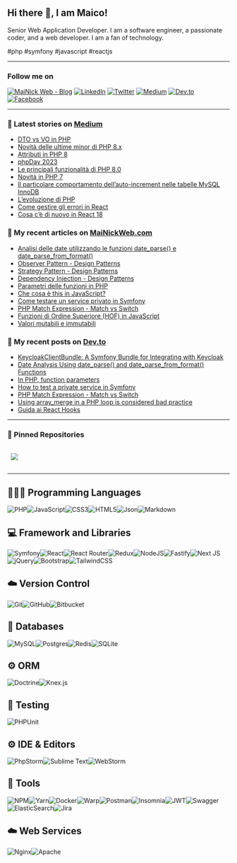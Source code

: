 ## Hi there 👋, I am Maico!

Senior Web Application Developer. I am a software engineer, a passionate coder, and a web developer. I am a fan of technology. 

#php #symfony #javascript #reactjs

---

### Follow me on

[![MaiNick Web - Blog](https://img.shields.io/badge/MaiNickWeb-%231877F2.svg?logo=Dev.to&logoColor=white)](https://www.mainickweb.com)
[![LinkedIn](https://img.shields.io/badge/LinkedIn-%230077B5.svg?logo=linkedin&logoColor=white)](https://linkedin.com/in/maicoorazio) 
[![Twitter](https://img.shields.io/badge/Twitter-%231DA1F2.svg?logo=Twitter&logoColor=white)](https://twitter.com/mainick) 
[![Medium](https://img.shields.io/badge/Medium-12100E?logo=medium&logoColor=white)](https://medium.com/@mainick) 
[![Dev.to](https://img.shields.io/badge/Dev.to-%23000000.svg?logo=Dev.to&logoColor=white)](https://dev.to/mainick)
[![Facebook](https://img.shields.io/badge/Facebook-%231877F2.svg?logo=Facebook&logoColor=white)](https://facebook.com/maico.orazio) 

---

### 📜 Latest stories on [Medium](https://medium.com/webeetle)

<!-- MEDIUM-STORIES:START -->
- [DTO vs VO in PHP](https://medium.com/webeetle/dto-vs-vo-in-php-cb068e227df4?source=rss-6d7da3992557------2)
- [Novità delle ultime minor di PHP 8.x](https://medium.com/webeetle/novit%C3%A0-delle-ultime-minor-di-php-8-x-555914b8e395?source=rss-6d7da3992557------2)
- [Attributi in PHP 8](https://medium.com/webeetle/attributi-in-php-8-d0670a777f1a?source=rss-6d7da3992557------2)
- [phpDay 2023](https://medium.com/webeetle/phpday-2023-3b4c83d95bc3?source=rss-6d7da3992557------2)
- [Le principali funzionalità di PHP 8.0](https://medium.com/webeetle/le-principali-funzionalit%C3%A0-di-php-8-0-fa880200d8f5?source=rss-6d7da3992557------2)
- [Novità in PHP 7](https://medium.com/webeetle/novit%C3%A0-in-php-7-bb085c6f2e05?source=rss-6d7da3992557------2)
- [Il particolare comportamento dell’auto-increment nelle tabelle MySQL InnoDB](https://medium.com/webeetle/il-particolare-comportamento-dellauto-increment-nelle-tabelle-mysql-innodb-4fd769c340cd?source=rss-6d7da3992557------2)
- [L’evoluzione di PHP](https://medium.com/webeetle/levoluzione-di-php-5301f6402b30?source=rss-6d7da3992557------2)
- [Come gestire gli errori in React](https://medium.com/webeetle/come-gestire-gli-errori-in-react-9c5c1faddbee?source=rss-6d7da3992557------2)
- [Cosa c’è di nuovo in React 18](https://medium.com/webeetle/cosa-c%C3%A8-di-nuovo-in-react-18-d432b8262c7f?source=rss-6d7da3992557------2)
<!-- MEDIUM-STORIES:END -->

### 📜 My recent articles on [MaiNickWeb.com](https://www.mainickweb.com)

<!-- BLOG-POST-LIST:START -->
- [Analisi delle date utilizzando le funzioni date_parse&lpar;&rpar; e date_parse_from_format&lpar;&rpar;](https://www.mainickweb.com/blog/analisi-delle-date-utilizzando-le-funzioni-date_parse-e-date_parse_from_format)
- [Observer Pattern - Design Patterns](https://www.mainickweb.com/blog/observer-pattern-design-patterns)
- [Strategy Pattern - Design Patterns](https://www.mainickweb.com/blog/strategy-pattern-design-patterns)
- [Dependency Injection - Design Patterns](https://www.mainickweb.com/blog/dependency-injection-design-patterns)
- [Parametri delle funzioni in PHP](https://www.mainickweb.com/blog/parametri-delle-funzioni-in-php)
- [Che cosa è this in JavaScript?](https://www.mainickweb.com/blog/che-cos-e-this-in-javascript)
- [Come testare un service privato in Symfony](https://www.mainickweb.com/blog/come-testare-un-service-privato-in-symfony)
- [PHP Match Expression - Match vs Switch](https://www.mainickweb.com/blog/php-match-expression-match-vs-switch)
- [Funzioni di Ordine Superiore &lpar;HOF&rpar; in JavaScript](https://www.mainickweb.com/blog/funzioni-di-ordine-superiore-in-javascript)
- [Valori mutabili e immutabili](https://www.mainickweb.com/blog/valori-mutabili-e-immutabili)
<!-- BLOG-POST-LIST:END -->

### 📜 My recent posts on [Dev.to](https://dev.to/mainick)

<!-- DEV-TO-POST-LIST:START -->
- [KeycloakClientBundle: A Symfony Bundle for Integrating with Keycloak](https://dev.to/mainick/keycloakclientbundle-a-symfony-bundle-for-integrating-with-keycloak-3el3)
- [Date Analysis Using date_parse&lpar;&rpar; and date_parse_from_format&lpar;&rpar; Functions](https://dev.to/mainick/date-analysis-using-dateparse-and-dateparsefromformat-functions-2mdh)
- [In PHP, function parameters](https://dev.to/mainick/in-php-function-parameters-3ne0)
- [How to test a private service in Symfony](https://dev.to/mainick/how-to-test-a-private-service-in-symfony-2m91)
- [PHP Match Expression - Match vs Switch](https://dev.to/mainick/php-match-expression-match-vs-switch-3j5b)
- [Using array_merge in a PHP loop is considered bad practice](https://dev.to/mainick/using-arraymerge-in-a-php-loop-is-considered-bad-practice-3bgd)
- [Guida ai React Hooks](https://dev.to/mainick/guida-ai-react-hooks-1aii)
<!-- DEV-TO-POST-LIST:END -->

---

### 📌 Pinned Repositories

<a href="https://github.com/mainick/KeycloakClientBundle">
  <img align="center" style="margin:1rem 0.5rem" src="https://github-readme-stats.vercel.app/api/pin/?username=mainick&repo=KeycloakClientBundle&title_color=ffffff&text_color=c9cacc&icon_color=337ab7&bg_color=1A2B34" />
</a>

---

## 👨🏻‍💻 Programming Languages

![PHP](https://img.shields.io/badge/php-%23777BB4.svg?style=for-the-badge&logo=php&logoColor=white)![JavaScript](https://img.shields.io/badge/javascript-%23323330.svg?style=for-the-badge&logo=javascript&logoColor=%23F7DF1E)![CSS3](https://img.shields.io/badge/css3-%231572B6.svg?style=for-the-badge&logo=css3&logoColor=white)![HTML5](https://img.shields.io/badge/html5-%23E34F26.svg?style=for-the-badge&logo=html5&logoColor=white)![Json](https://img.shields.io/badge/json-5E5C5C?style=for-the-badge&logo=json&logoColor=white)![Markdown](https://img.shields.io/badge/markdown-%23000000.svg?style=for-the-badge&logo=markdown&logoColor=white)

## 💻 Framework and Libraries

![Symfony](https://img.shields.io/badge/symfony-%23000000.svg?style=for-the-badge&logo=symfony&logoColor=white)![React](https://img.shields.io/badge/react-%2320232a.svg?style=for-the-badge&logo=react&logoColor=%2361DAFB)![React Router](https://img.shields.io/badge/React_Router-CA4245?style=for-the-badge&logo=react-router&logoColor=white)![Redux](https://img.shields.io/badge/redux-%23593d88.svg?style=for-the-badge&logo=redux&logoColor=white)![NodeJS](https://img.shields.io/badge/node.js-6DA55F?style=for-the-badge&logo=node.js&logoColor=white)![Fastify](https://img.shields.io/badge/fastify-%23000000.svg?style=for-the-badge&logo=fastify&logoColor=white)![Next JS](https://img.shields.io/badge/Next-black?style=for-the-badge&logo=next.js&logoColor=white)![jQuery](https://img.shields.io/badge/jquery-%230769AD.svg?style=for-the-badge&logo=jquery&logoColor=white)![Bootstrap](https://img.shields.io/badge/bootstrap-%23563D7C.svg?style=for-the-badge&logo=bootstrap&logoColor=white)![TailwindCSS](https://img.shields.io/badge/tailwindcss-%2338B2AC.svg?style=for-the-badge&logo=tailwind-css&logoColor=white)

## ☁️ Version Control

![Git](https://img.shields.io/badge/git-%23F05033.svg?style=for-the-badge&logo=git&logoColor=white)![GitHub](https://img.shields.io/badge/GitHub-%2338B2AC.svg?style=for-the-badge&logo=github&logoColor=white)![Bitbucket](https://img.shields.io/badge/Bitbucket-%230170FE.svg?style=for-the-badge&logo=bitbucket&logoColor=white)

## 💾 Databases

![MySQL](https://img.shields.io/badge/mysql-%2300f.svg?style=for-the-badge&logo=mysql&logoColor=white)![Postgres](https://img.shields.io/badge/postgres-%23316192.svg?style=for-the-badge&logo=postgresql&logoColor=white)![Redis](https://img.shields.io/badge/redis-%23DD0031.svg?style=for-the-badge&logo=redis&logoColor=white)![SQLite](https://img.shields.io/badge/sqlite-%2307405e.svg?style=for-the-badge&logo=sqlite&logoColor=white)

## ⚙️ ORM

![Doctrine](https://img.shields.io/badge/Doctrine-fa6a3c?style=for-the-badge&logo=doctrine&logoColor=white)![Knex.js](https://img.shields.io/badge/knex.js-ff8144?style=for-the-badge&logo=kenexjs&logoColor=white)

## 🔨 Testing

![PHPUnit](https://img.shields.io/badge/PHPUnit-3d9cd7?style=for-the-badge&logo=phpunit&logoColor=white)

## ⚙️ IDE & Editors

![PhpStorm](https://img.shields.io/badge/phpstorm-white?style=for-the-badge&logo=phpstorm&logoColor=000000)![Sublime Text](https://img.shields.io/badge/sublimetext-000000?style=for-the-badge&logo=sublimetext&logoColor=FF9800)![WebStorm](https://img.shields.io/badge/webstorm-white?style=for-the-badge&logo=webstorm&logoColor=000000)

## 🦾 Tools

![NPM](https://img.shields.io/badge/NPM-%23000000.svg?style=for-the-badge&logo=npm&logoColor=white)![Yarn](https://img.shields.io/badge/yarn-%232C8EBB.svg?style=for-the-badge&logo=yarn&logoColor=white)![Docker](https://img.shields.io/badge/docker-%230db7ed.svg?style=for-the-badge&logo=docker&logoColor=white)![Warp](https://img.shields.io/badge/warp-000000?style=for-the-badge&logo=warp&logoColor=01A4FF)![Postman](https://img.shields.io/badge/Postman-FF6C37?style=for-the-badge&logo=postman&logoColor=white)![Insomnia](https://img.shields.io/badge/Insomnia-black?style=for-the-badge&logo=insomnia&logoColor=5849BE)![JWT](https://img.shields.io/badge/JWT-black?style=for-the-badge&logo=JSON%20web%20tokens)![Swagger](https://img.shields.io/badge/-Swagger-%23Clojure?style=for-the-badge&logo=swagger&logoColor=white)![ElasticSearch](https://img.shields.io/badge/-ElasticSearch-005571?style=for-the-badge&logo=elasticsearch)![Jira](https://img.shields.io/badge/jira-%230A0FFF.svg?style=for-the-badge&logo=jira&logoColor=white)

## ☁️ Web Services

![Nginx](https://img.shields.io/badge/nginx-%23009639.svg?style=for-the-badge&logo=nginx&logoColor=white)![Apache](https://img.shields.io/badge/apache-%23D42029.svg?style=for-the-badge&logo=apache&logoColor=white)


<!--
<br>

## &#x1f4c8; GitHub Stats

<br>

<a href="https://github.com/MaiNick">
  <img align="center" style="margin:0.5rem" src="https://github-readme-stats.vercel.app/api/top-langs/?username=MaiNick&hide=html,css&title_color=ffffff&text_color=c9cacc&icon_color=337ab7&bg_color=1A2B34" />
</a>

<a href="https://github.com/MaiNick">
  <img align="center" style="margin:0.5rem" src="https://github-readme-stats.vercel.app/api?username=MaiNick&show_icons=true&line_height=27&count_private=true&title_color=ffffff&text_color=c9cacc&icon_color=4AB097&bg_color=1A2B34" alt="Martin's GitHub Stats" />
</a>

<br>
-->
